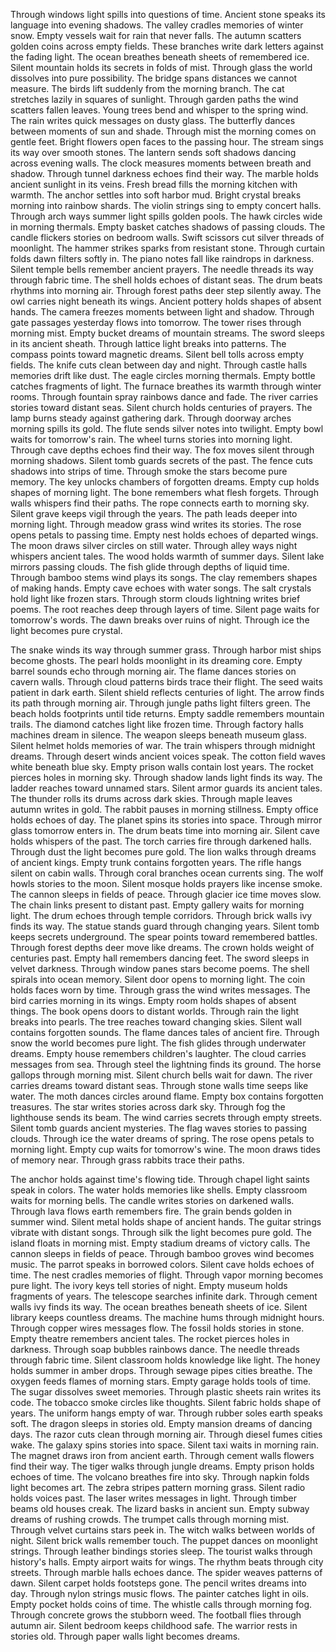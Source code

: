 Through windows light spills into questions of time. Ancient stone speaks its language into evening shadows. The valley cradles memories of winter snow. Empty vessels wait for rain that never falls. The autumn scatters golden coins across empty fields. These branches write dark letters against the fading light. The ocean breathes beneath sheets of remembered ice. Silent mountain holds its secrets in folds of mist. Through glass the world dissolves into pure possibility. The bridge spans distances we cannot measure. The birds lift suddenly from the morning branch. The cat stretches lazily in squares of sunlight. Through garden paths the wind scatters fallen leaves. Young trees bend and whisper to the spring wind. The rain writes quick messages on dusty glass. The butterfly dances between moments of sun and shade. Through mist the morning comes on gentle feet. Bright flowers open faces to the passing hour. The stream sings its way over smooth stones. The lantern sends soft shadows dancing across evening walls. The clock measures moments between breath and shadow. Through tunnel darkness echoes find their way. The marble holds ancient sunlight in its veins. Fresh bread fills the morning kitchen with warmth. The anchor settles into soft harbor mud. Bright crystal breaks morning into rainbow shards. The violin strings sing to empty concert halls. Through arch ways summer light spills golden pools. The hawk circles wide in morning thermals. Empty basket catches shadows of passing clouds. The candle flickers stories on bedroom walls. Swift scissors cut silver threads of moonlight. The hammer strikes sparks from resistant stone. Through curtain folds dawn filters softly in. The piano notes fall like raindrops in darkness. Silent temple bells remember ancient prayers. The needle threads its way through fabric time. The shell holds echoes of distant seas. The drum beats rhythms into morning air. Through forest paths deer step silently away. The owl carries night beneath its wings. Ancient pottery holds shapes of absent hands. The camera freezes moments between light and shadow. Through gate passages yesterday flows into tomorrow. The tower rises through morning mist. Empty bucket dreams of mountain streams. The sword sleeps in its ancient sheath. Through lattice light breaks into patterns. The compass points toward magnetic dreams. Silent bell tolls across empty fields. The knife cuts clean between day and night. Through castle halls memories drift like dust. The eagle circles morning thermals. Empty bottle catches fragments of light. The furnace breathes its warmth through winter rooms. Through fountain spray rainbows dance and fade. The river carries stories toward distant seas. Silent church holds centuries of prayers. The lamp burns steady against gathering dark. Through doorway arches morning spills its gold. The flute sends silver notes into twilight. Empty bowl waits for tomorrow's rain. The wheel turns stories into morning light. Through cave depths echoes find their way. The fox moves silent through morning shadows. Silent tomb guards secrets of the past. The fence cuts shadows into strips of time. Through smoke the stars become pure memory. The key unlocks chambers of forgotten dreams. Empty cup holds shapes of morning light. The bone remembers what flesh forgets. Through walls whispers find their paths. The rope connects earth to morning sky. Silent grave keeps vigil through the years. The path leads deeper into morning light. Through meadow grass wind writes its stories. The rose opens petals to passing time. Empty nest holds echoes of departed wings. The moon draws silver circles on still water. Through alley ways night whispers ancient tales. The wood holds warmth of summer days. Silent lake mirrors passing clouds. The fish glide through depths of liquid time. Through bamboo stems wind plays its songs. The clay remembers shapes of making hands. Empty cave echoes with water songs. The salt crystals hold light like frozen stars. Through storm clouds lightning writes brief poems. The root reaches deep through layers of time. Silent page waits for tomorrow's words. The dawn breaks over ruins of night. Through ice the light becomes pure crystal.

The snake winds its way through summer grass. Through harbor mist ships become ghosts. The pearl holds moonlight in its dreaming core. Empty barrel sounds echo through morning air. The flame dances stories on cavern walls. Through cloud patterns birds trace their flight. The seed waits patient in dark earth. Silent shield reflects centuries of light. The arrow finds its path through morning air. Through jungle paths light filters green. The beach holds footprints until tide returns. Empty saddle remembers mountain trails. The diamond catches light like frozen time. Through factory halls machines dream in silence. The weapon sleeps beneath museum glass. Silent helmet holds memories of war. The train whispers through midnight dreams. Through desert winds ancient voices speak. The cotton field waves white beneath blue sky. Empty prison walls contain lost years. The rocket pierces holes in morning sky. Through shadow lands light finds its way. The ladder reaches toward unnamed stars. Silent armor guards its ancient tales. The thunder rolls its drums across dark skies. Through maple leaves autumn writes in gold. The rabbit pauses in morning stillness. Empty office holds echoes of day. The planet spins its stories into space. Through mirror glass tomorrow enters in. The drum beats time into morning air. Silent cave holds whispers of the past. The torch carries fire through darkened halls. Through dust the light becomes pure gold. The lion walks through dreams of ancient kings. Empty trunk contains forgotten years. The rifle hangs silent on cabin walls. Through coral branches ocean currents sing. The wolf howls stories to the moon. Silent mosque holds prayers like incense smoke. The cannon sleeps in fields of peace. Through glacier ice time moves slow. The chain links present to distant past. Empty gallery waits for morning light. The drum echoes through temple corridors. Through brick walls ivy finds its way. The statue stands guard through changing years. Silent tomb keeps secrets underground. The spear points toward remembered battles. Through forest depths deer move like dreams. The crown holds weight of centuries past. Empty hall remembers dancing feet. The sword sleeps in velvet darkness. Through window panes stars become poems. The shell spirals into ocean memory. Silent door opens to morning light. The coin holds faces worn by time. Through grass the wind writes messages. The bird carries morning in its wings. Empty room holds shapes of absent things. The book opens doors to distant worlds. Through rain the light breaks into pearls. The tree reaches toward changing skies. Silent wall contains forgotten sounds. The flame dances tales of ancient fire. Through snow the world becomes pure light. The fish glides through underwater dreams. Empty house remembers children's laughter. The cloud carries messages from sea. Through steel the lightning finds its ground. The horse gallops through morning mist. Silent church bells wait for dawn. The river carries dreams toward distant seas. Through stone walls time seeps like water. The moth dances circles around flame. Empty box contains forgotten treasures. The star writes stories across dark sky. Through fog the lighthouse sends its beam. The wind carries secrets through empty streets. Silent tomb guards ancient mysteries. The flag waves stories to passing clouds. Through ice the water dreams of spring. The rose opens petals to morning light. Empty cup waits for tomorrow's wine. The moon draws tides of memory near. Through grass rabbits trace their paths.


The anchor holds against time's flowing tide. Through chapel light saints speak in colors. The water holds memories like shells. Empty classroom waits for morning bells. The candle writes stories on darkened walls. Through lava flows earth remembers fire. The grain bends golden in summer wind. Silent metal holds shape of ancient hands. The guitar strings vibrate with distant songs. Through silk the light becomes pure gold. The island floats in morning mist. Empty stadium dreams of victory calls. The cannon sleeps in fields of peace. Through bamboo groves wind becomes music. The parrot speaks in borrowed colors. Silent cave holds echoes of time. The nest cradles memories of flight. Through vapor morning becomes pure light. The ivory keys tell stories of night. Empty museum holds fragments of years. The telescope searches infinite dark. Through cement walls ivy finds its way. The ocean breathes beneath sheets of ice. Silent library keeps countless dreams. The machine hums through midnight hours. Through copper wires messages flow. The fossil holds stories in stone. Empty theatre remembers ancient tales. The rocket pierces holes in darkness. Through soap bubbles rainbows dance. The needle threads through fabric time. Silent classroom holds knowledge like light. The honey holds summer in amber drops. Through sewage pipes cities breathe. The oxygen feeds flames of morning stars. Empty garage holds tools of time. The sugar dissolves sweet memories. Through plastic sheets rain writes its code. The tobacco smoke circles like thoughts. Silent fabric holds shape of years. The uniform hangs empty of war. Through rubber soles earth speaks soft. The dragon sleeps in stories old. Empty mansion dreams of dancing days. The razor cuts clean through morning air. Through diesel fumes cities wake. The galaxy spins stories into space. Silent taxi waits in morning rain. The magnet draws iron from ancient earth. Through cement walls flowers find their way. The tiger walks through jungle dreams. Empty prison holds echoes of time. The volcano breathes fire into sky. Through napkin folds light becomes art. The zebra stripes pattern morning grass. Silent radio holds voices past. The laser writes messages in light. Through timber beams old houses creak. The lizard basks in ancient sun. Empty subway dreams of rushing crowds. The trumpet calls through morning mist. Through velvet curtains stars peek in. The witch walks between worlds of night. Silent brick walls remember touch. The puppet dances on moonlight strings. Through leather bindings stories sleep. The tourist walks through history's halls. Empty airport waits for wings. The rhythm beats through city streets. Through marble halls echoes dance. The spider weaves patterns of dawn. Silent carpet holds footsteps gone. The pencil writes dreams into day. Through nylon strings music flows. The painter catches light in oils. Empty pocket holds coins of time. The whistle calls through morning fog. Through concrete grows the stubborn weed. The football flies through autumn air. Silent bedroom keeps childhood safe. The warrior rests in stories old. Through paper walls light becomes dreams.

